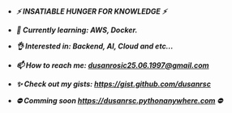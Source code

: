 - ***⚡ INSATIABLE HUNGER FOR KNOWLEDGE ⚡***
- ***🌱 Currently learning: AWS, Docker.***
- ***👌 Interested in: Backend, AI, Cloud and etc...***
- ***📫 How to reach me: dusanrosic25.06.1997@gmail.com***
- ***✨ Check out my gists: https://gist.github.com/dusanrsc***

- ***⛔ Comming soon https://dusanrsc.pythonanywhere.com ⛔***
